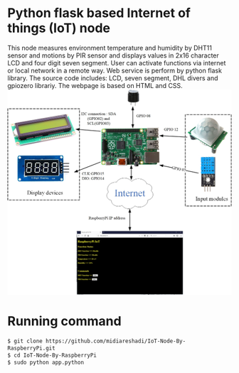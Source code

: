# Python flask based Internet of things (IoT) node
This node measures environment temperature and humidity by DHT11 sensor and motions by PIR sensor and displays values in 2x16 character LCD and four digit seven segment. User can activate functions via internet or local network in a remote way. Web service is perform by python flask library. The source code includes:
LCD, seven segment, DHL divers and gpiozero librariy. The webpage is based on HTML and CSS.
![Figure 1](https://github.com/midiareshadi/IoT-Node-By-RaspberryPi/blob/master/IoTNode.jpg)
# Running command
```
$ git clone https://github.com/midiareshadi/IoT-Node-By-RaspberryPi.git
$ cd IoT-Node-By-RaspberryPi
$ sudo python app.python
```
